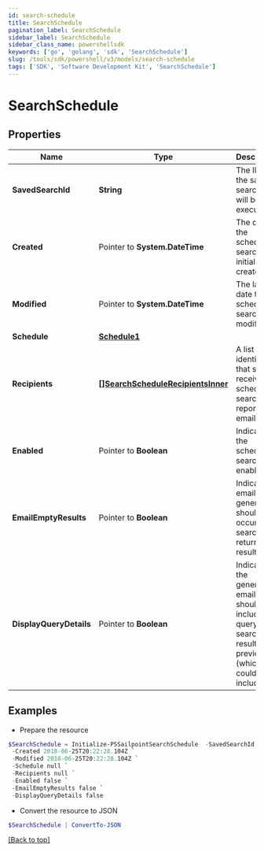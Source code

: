 ```yaml
---
id: search-schedule
title: SearchSchedule
pagination_label: SearchSchedule
sidebar_label: SearchSchedule
sidebar_class_name: powershellsdk
keywords: ['go', 'golang', 'sdk', 'SearchSchedule'] 
slug: /tools/sdk/powershell/v3/models/search-schedule
tags: ['SDK', 'Software Development Kit', 'SearchSchedule']
---
```



# SearchSchedule

## Properties

Name | Type | Description | Notes
------------ | ------------- | ------------- | -------------
**SavedSearchId** |  **String** | The ID of the saved search that will be executed. | 
**Created** |  Pointer to **System.DateTime** | The date the scheduled search was initially created. | [optional] [readonly] 
**Modified** |  Pointer to **System.DateTime** | The last date the scheduled search was modified. | [optional] [readonly] 
**Schedule** |  [**Schedule1**](schedule1) |  | 
**Recipients** |  [**[]SearchScheduleRecipientsInner**](search-schedule-recipients-inner) | A list of identities that should receive the scheduled search report via email. | 
**Enabled** |  Pointer to **Boolean** | Indicates if the scheduled search is enabled.  | [optional] [default to $false]
**EmailEmptyResults** |  Pointer to **Boolean** | Indicates if email generation should occur when search returns no results.  | [optional] [default to $false]
**DisplayQueryDetails** |  Pointer to **Boolean** | Indicates if the generated email should include the query and search results preview (which could include PII).  | [optional] [default to $false]

## Examples

- Prepare the resource
```powershell
$SearchSchedule = Initialize-PSSailpointSearchSchedule  -SavedSearchId 554f1511-f0a1-4744-ab14-599514d3e57c `
 -Created 2018-06-25T20:22:28.104Z `
 -Modified 2018-06-25T20:22:28.104Z `
 -Schedule null `
 -Recipients null `
 -Enabled false `
 -EmailEmptyResults false `
 -DisplayQueryDetails false
```

- Convert the resource to JSON
```powershell
$SearchSchedule | ConvertTo-JSON
```


[[Back to top]](#) 

